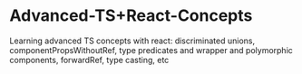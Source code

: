 # Advanced-TS+React-Concepts
Learning advanced TS concepts with react: discriminated unions, componentPropsWithoutRef, type predicates and wrapper and polymorphic components, forwardRef, type casting, etc
